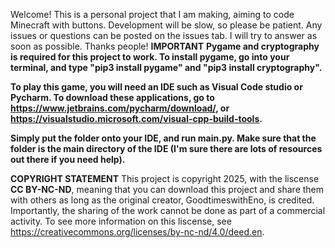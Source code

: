 Welcome!
This is a personal project that I am making, aiming to code Minecraft with buttons.
Development will be slow, so please be patient.
Any issues or questions can be posted on the issues tab. I will try to answer as soon as possible.
Thanks people!
**IMPORTANT**
**Pygame and cryptography is required for this project to work. To install pygame, go into your terminal, and type "pip3 install pygame" and "pip3 install cryptography".**



**To play this game, you will need an IDE such as Visual Code studio or Pycharm. To download these applications, go to https://www.jetbrains.com/pycharm/download/, or https://visualstudio.microsoft.com/visual-cpp-build-tools.**

**Simply put the folder onto your IDE, and run main.py. Make sure that the folder is the main directory of the IDE (I'm sure there are lots of resources out there if you need help).**


**COPYRIGHT STATEMENT**
This project is copyright 2025, with the liscense **CC BY-NC-ND**, meaning that you can download this project and share them with others as long as the original creator, GoodtimeswithEno, is credited. Importantly, the sharing of the work cannot be done as part of a commercial activity.
To see more information on this liscense, see https://creativecommons.org/licenses/by-nc-nd/4.0/deed.en.
